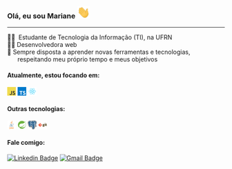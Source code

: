 ###  Olá, eu sou Mariane <img src="https://github.com/ABSphreak/ABSphreak/blob/master/gifs/Hi.gif" width="30px">
---

:woman_student:&nbsp;&nbsp;Estudante de Tecnologia da Informação (TI), na UFRN 
</br>
:woman_technologist: Desenvolvedora web
</br>
:rocket: Sempre disposta a aprender novas ferramentas e tecnologias, 
</br>
&nbsp;&nbsp;&nbsp;&nbsp;&nbsp;&nbsp;respeitando meu próprio tempo e meus objetivos
</br>

#### Atualmente, estou focando em:

<code><img height="20" src="https://raw.githubusercontent.com/github/explore/80688e429a7d4ef2fca1e82350fe8e3517d3494d/topics/javascript/javascript.png"></code>
<code><img height="20" src="https://raw.githubusercontent.com/github/explore/80688e429a7d4ef2fca1e82350fe8e3517d3494d/topics/typescript/typescript.png"></code>
<code><img height="20" src="https://raw.githubusercontent.com/github/explore/80688e429a7d4ef2fca1e82350fe8e3517d3494d/topics/react/react.png"></code>

#### Outras tecnologias:

<code><img height="20" src="https://raw.githubusercontent.com/github/explore/80688e429a7d4ef2fca1e82350fe8e3517d3494d/topics/java/java.png"></code>
<code><img height="20" src="https://raw.githubusercontent.com/github/explore/80688e429a7d4ef2fca1e82350fe8e3517d3494d/topics/spring-boot/spring-boot.png"></code>
<code><img height="20" src="https://raw.githubusercontent.com/github/explore/80688e429a7d4ef2fca1e82350fe8e3517d3494d/topics/postgresql/postgresql.png"></code>
<code><img height="20" src="https://raw.githubusercontent.com/github/explore/80688e429a7d4ef2fca1e82350fe8e3517d3494d/topics/git/git.png"></code>

#### Fale comigo:

[![Linkedin Badge](https://img.shields.io/badge/-LinkedIn-blue?style=flat-square&logo=Linkedin&logoColor=white&link=https://www.linkedin.com/in/mariane-felix-642350171/)](https://www.linkedin.com/in/mariane-felix)
[![Gmail Badge](https://img.shields.io/badge/-Gmail-blue?style=flat-square&logo=Gmail&logoColor=white&link=mailto:mariane.felix.dev@gmail.com)](mailto:mariane.felix.dev@gmail.com)
